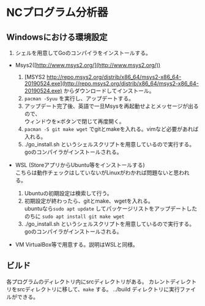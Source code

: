 # NCプログラム分析器

## Windowsにおける環境設定

1. シェルを用意してGoのコンパイラをインストールする。

* Msys2([http://www.msys2.org/](http://www.msys2.org/))
	1. [MSYS2 http://repo.msys2.org/distrib/x86_64/msys2-x86_64-20190524.exe](http://repo.msys2.org/distrib/x86_64/msys2-x86_64-20190524.exe) からダウンロードしてインストール。
	1. `pacman -Syuu` を実行し、アップデートする。
	1. アップデート完了後、英語で一旦Msysを再起動せよとメッセージが出るので、  
	ウィンドウを×ボタンで閉じて再度開く。
	1. `pacman -S git make wget` でgitとmakeを入れる。vimなど必要があれば入れる。
	1. ./go_install.sh というシェルスクリプトを用意しているので実行する。goのコンパイラがインストールされる。


* WSL (StoreアプリからUbuntu等をインストールする)  
こちらは動作チェックはしていないがLinuxがわかれば問題ないと思われる。
	1. Ubuntuの初期設定は検索して行う。
	1. 初期設定が終わったら、gitとmake、wgetを入れる。  
	ubuntuなら`sudo apt update` してパッケージリストをアップデートしたのちに `sudo apt install git make wget`
	1. ./go_install.sh というシェルスクリプトを用意しているので実行する。goのコンパイラがインストールされる。


* VM
VirtualBox等で用意する。説明はWSLと同様。

## ビルド

各プログラムのディレクトリ内にsrcディレクトリがある。
カレントディレクトリをsrcディレクトリに移して、`make` する。
../build ディレクトリに実行ファイルができる。



